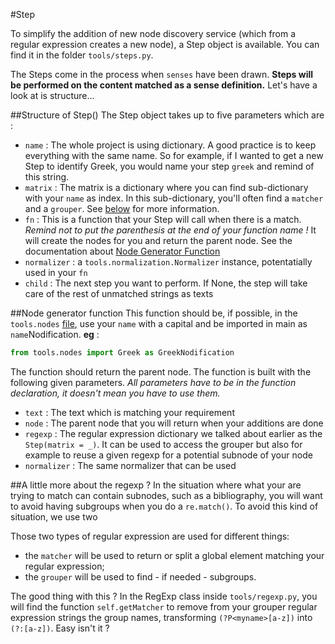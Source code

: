 #Step

To simplify the addition of new node discovery service (which from a regular expression creates a new node), a Step object is available. You can find it in the folder `tools/steps.py`.

The Steps come in the process when `senses` have been drawn. **Steps will be performed on the content matched as a sense definition.** Let's have a look at is structure... 

##Structure of Step()
The Step object takes up to five parameters which are :
- `name` : The whole project is using dictionary. A good practice is to keep everything with the same name. So for example, if I wanted to get a new Step to identify Greek, you would name your step `greek` and remind of this string.
- `matrix` : The matrix is a dictionary where you can find sub-dictionary with your `name` as index. In this sub-dictionary, you'll often find a `matcher` and a `grouper`. See [below](#a-little-more-about-the-regexp-) for more information.
- `fn` : This is a function that your Step will call when there is a match. *Remind not to put the parenthesis at the end of your function name !* It will create the nodes for you and return the parent node. See the documentation about [Node Generator Function](#node-generator-function)
- `normalizer` : a `tools.normalization.Normalizer` instance, potentatially used in your `fn`
- `child` : The next step you want to perform. If None, the step will take care of the rest of unmatched strings as texts

##Node generator function
This function should be, if possible, in the `tools.nodes` [file](../tools/nodes.py), use your `name` with a capital and be imported in main as `name`Nodification. **eg** : 

```python
from tools.nodes import Greek as GreekNodification
```

The function should return the parent node. The function is built with the following given parameters. *All parameters have to be in the function declaration, it doesn't mean you have to use them.*
- `text` : The text which is matching your requirement
- `node` : The parent node that you will return when your additions are done
- `regexp` : The regular expression dictionary we talked about earlier as the `Step(matrix = _)`. It can be used to access the grouper but also for example to reuse a given regexp for a potential subnode of your node
- `normalizer` : The same normalizer that can be used

##A little more about the regexp ?
In the situation where what your are trying to match can contain subnodes, such as a bibliography, you will want to avoid having subgroups when you do a `re.match()`. To avoid this kind of situation, we use two 

Those two types of regular expression are used for different things: 
- the `matcher` will be used to return or split a global element matching your regular expression; 
- the `grouper` will be used to find - if needed - subgroups. 

The good thing with this ? In the RegExp class inside `tools/regexp.py`, you will find the function `self.getMatcher` to remove from your grouper regular expression strings the group names, transforming `(?P<myname>[a-z])` into `(?:[a-z])`. Easy isn't it ?